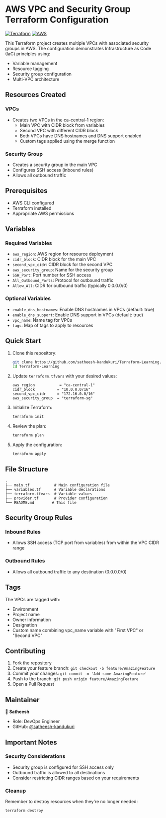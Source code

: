 # AWS VPC and Security Group Terraform Configuration

[![Terraform](https://img.shields.io/badge/terraform-%235835CC.svg?style=for-the-badge&logo=terraform&logoColor=white)](https://www.terraform.io/)
[![AWS](https://img.shields.io/badge/AWS-%23FF9900.svg?style=for-the-badge&logo=amazon-aws&logoColor=white)](https://aws.amazon.com/)

This Terraform project creates multiple VPCs with associated security groups in AWS. The configuration demonstrates Infrastructure as Code (IaC) principles using:
- Variable management
- Resource tagging
- Security group configuration
- Multi-VPC architecture

## Resources Created

### VPCs
- Creates two VPCs in the ca-central-1 region:
  - Main VPC with CIDR block from variables
  - Second VPC with different CIDR block
  - Both VPCs have DNS hostnames and DNS support enabled
  - Custom tags applied using the merge function

### Security Group
- Creates a security group in the main VPC
- Configures SSH access (inbound rules)
- Allows all outbound traffic

## Prerequisites
- AWS CLI configured
- Terraform installed
- Appropriate AWS permissions

## Variables

### Required Variables
- `aws_region`: AWS region for resource deployment
- `cidr_block`: CIDR block for the main VPC
- `second_vpc_cidr`: CIDR block for the second VPC
- `aws_security_group`: Name for the security group
- `SSH_Port`: Port number for SSH access
- `All_Outbound_Ports`: Protocol for outbound traffic
- `Allow_All`: CIDR for outbound traffic (typically 0.0.0.0/0)

### Optional Variables
- `enable_dns_hostnames`: Enable DNS hostnames in VPCs (default: true)
- `enable_dns_support`: Enable DNS support in VPCs (default: true)
- `vpc_name`: Name tag for VPCs
- `tags`: Map of tags to apply to resources

## Quick Start

1. Clone this repository:
   ```bash
   git clone https://github.com/satheesh-kandukuri/Terraform-Learning.git
   cd Terraform-Learning
   ```

2. Update `terraform.tfvars` with your desired values:
   ```hcl
   aws_region           = "ca-central-1"
   cidr_block          = "10.0.0.0/16"
   second_vpc_cidr     = "172.16.0.0/16"
   aws_security_group  = "terraform-sg"
   ```

3. Initialize Terraform:
   ```bash
   terraform init
   ```

4. Review the plan:
   ```bash
   terraform plan
   ```

5. Apply the configuration:
   ```bash
   terraform apply
   ```

## File Structure
```
.
├── main.tf           # Main configuration file
├── variables.tf      # Variable declarations
├── terraform.tfvars  # Variable values
├── provider.tf       # Provider configuration
└── README.md        # This file
```

## Security Group Rules

### Inbound Rules
- Allows SSH access (TCP port from variables) from within the VPC CIDR range

### Outbound Rules
- Allows all outbound traffic to any destination (0.0.0.0/0)

## Tags
The VPCs are tagged with:
- Environment
- Project name
- Owner information
- Designation
- Custom name combining vpc_name variable with "First VPC" or "Second VPC"

## Contributing

1. Fork the repository
2. Create your feature branch: `git checkout -b feature/AmazingFeature`
3. Commit your changes: `git commit -m 'Add some AmazingFeature'`
4. Push to the branch: `git push origin feature/AmazingFeature`
5. Open a Pull Request

## Maintainer
👤 **Satheesh**
- Role: DevOps Engineer
- GitHub: [@satheesh-kandukuri](https://github.com/satheesh-kandukuri)

## Important Notes

### Security Considerations
- Security group is configured for SSH access only
- Outbound traffic is allowed to all destinations
- Consider restricting CIDR ranges based on your requirements

### Cleanup
Remember to destroy resources when they're no longer needed:
```bash
terraform destroy
```

